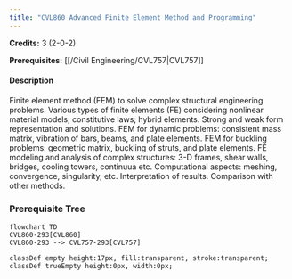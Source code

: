 ```yaml
---
title: "CVL860 Advanced Finite Element Method and Programming"
---
```

**Credits:** 3 (2-0-2)

**Prerequisites:** [[/Civil Engineering/CVL757|CVL757]]

#### Description
Finite element method (FEM) to solve complex structural engineering problems. Various types of finite elements (FE) considering nonlinear material models; constitutive laws; hybrid elements. Strong and weak form representation and solutions. FEM for dynamic problems: consistent mass matrix, vibration of bars, beams, and plate elements. FEM for buckling problems: geometric matrix, buckling of struts, and plate elements. FE modeling and analysis of complex structures: 3-D frames, shear walls, bridges, cooling towers, continuua etc. Computational aspects: meshing, convergence, singularity, etc. Interpretation of results. Comparison with other methods.

### Prerequisite Tree

```mermaid
flowchart TD
CVL860-293[CVL860]
CVL860-293 --> CVL757-293[CVL757]

classDef empty height:17px, fill:transparent, stroke:transparent;
classDef trueEmpty height:0px, width:0px;
```
